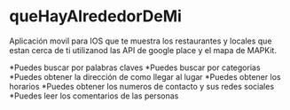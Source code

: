 # queHayAlrededorDeMi

Aplicación movil para IOS que te muestra los restaurantes y locales que estan cerca de ti utilizanod las API de google place y el mapa de MAPKit.

*Puedes buscar por palabras claves
*Puedes buscar por categorias
*Puedes obtener la dirección de como llegar al lugar
*Puedes obtener los horarios
*Puedes obtener los numeros de contacto y sus redes sociales
*Puedes leer los comentarios de las personas
